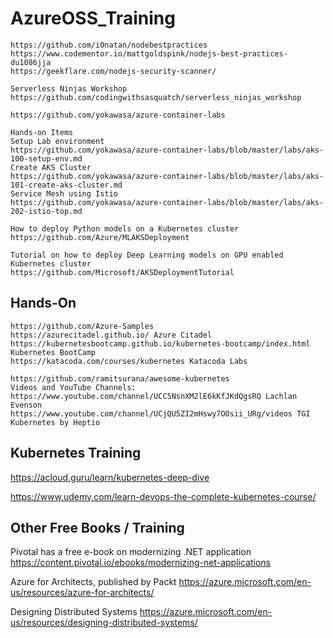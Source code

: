 # AzureOSS_Training

```
https://github.com/i0natan/nodebestpractices 
https://www.codementor.io/mattgoldspink/nodejs-best-practices-du1086jja 
https://geekflare.com/nodejs-security-scanner/

Serverless Ninjas Workshop
https://github.com/codingwithsasquatch/serverless_ninjas_workshop

https://github.com/yokawasa/azure-container-labs

Hands-on Items
Setup Lab environment
https://github.com/yokawasa/azure-container-labs/blob/master/labs/aks-100-setup-env.md
Create AKS Cluster
https://github.com/yokawasa/azure-container-labs/blob/master/labs/aks-101-create-aks-cluster.md
Service Mesh using Istio
https://github.com/yokawasa/azure-container-labs/blob/master/labs/aks-202-istio-top.md

How to deploy Python models on a Kubernetes cluster 
https://github.com/Azure/MLAKSDeployment

Tutorial on how to deploy Deep Learning models on GPU enabled Kubernetes cluster
https://github.com/Microsoft/AKSDeploymentTutorial
```

## Hands-On
```
https://github.com/Azure-Samples
https://azurecitadel.github.io/ Azure Citadel
https://kubernetesbootcamp.github.io/kubernetes-bootcamp/index.html Kubernetes BootCamp
https://katacoda.com/courses/kubernetes Katacoda Labs
```

```
https://github.com/ramitsurana/awesome-kubernetes
Videos and YouTube Channels:
https://www.youtube.com/channel/UCC5NsnXM2lE6kKfJKdQgsRQ Lachlan Evenson
https://www.youtube.com/channel/UCjQU5ZI2mHswy7OOsii_URg/videos TGI Kubernetes by Heptio
```

## Kubernetes Training
https://acloud.guru/learn/kubernetes-deep-dive

https://www.udemy.com/learn-devops-the-complete-kubernetes-course/


## Other Free Books / Training
Pivotal has a free e-book on modernizing .NET application
https://content.pivotal.io/ebooks/modernizing-net-applications

Azure for Architects, published by Packt
https://azure.microsoft.com/en-us/resources/azure-for-architects/

Designing Distributed Systems
https://azure.microsoft.com/en-us/resources/designing-distributed-systems/
